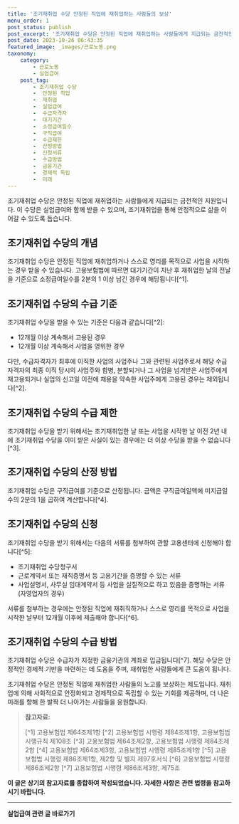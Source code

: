 ```yaml
---
title: '조기재취업 수당 안정된 직업에 재취업하는 사람들의 보상'
menu_order: 1
post_status: publish
post_excerpt: '조기재취업 수당은 안정된 직업에 재취업하는 사람들에게 지급되는 금전적인 지원입니다. 이 수당은 실업급여와 함께 받을 수 있으며, 조기재취업을 통해 안정적으로 삶을 이어갈 수 있도록 돕습니다.'
post_date: 2023-10-26 06:43:35
featured_image: _images/근로노동.png
taxonomy:
    category:
        - 근로노동
        - 실업급여
    post_tag:
        - 조기재취업 수당
        -  안정된 직업
        -  재취업
        -  실업급여
        -  수급자격자
        -  대기기간
        -  소정급여일수
        -  구직급여
        -  수급제한
        -  산정방법
        -  신청서류
        -  수급방법
        -  금융기관
        -  경제적 독립
        -  미래
---
```




조기재취업 수당은 안정된 직업에 재취업하는 사람들에게 지급되는 금전적인 지원입니다. 이 수당은 실업급여와 함께 받을 수 있으며, 조기재취업을 통해 안정적으로 삶을 이어갈 수 있도록 돕습니다.

## 조기재취업 수당의 개념

조기재취업 수당은 안정된 직업에 재취업하거나 스스로 영리를 목적으로 사업을 시작하는 경우 받을 수 있습니다. 고용보험법에 따르면 대기기간이 지난 후 재취업한 날의 전날을 기준으로 소정급여일수를 2분의 1 이상 남긴 경우에 해당됩니다[^1].

## 조기재취업 수당의 수급 기준

조기재취업 수당을 받을 수 있는 기준은 다음과 같습니다[^2]:
- 12개월 이상 계속해서 고용된 경우
- 12개월 이상 계속해서 사업을 영위한 경우

다만, 수급자격자가 최후에 이직한 사업의 사업주나 그와 관련된 사업주로서 해당 수급자격자의 최종 이직 당시의 사업주와 합병, 분할되거나 그 사업을 넘겨받은 사업주에게 재고용되거나 실업의 신고일 이전에 채용을 약속한 사업주에게 고용된 경우는 제외됩니다[^2].

## 조기재취업 수당의 수급 제한

조기재취업 수당을 받기 위해서는 조기재취업한 날 또는 사업을 시작한 날 이전 2년 내에 조기재취업 수당을 이미 받은 사실이 있는 경우에는 더 이상 수당을 받을 수 없습니다[^3].

## 조기재취업 수당의 산정 방법

조기재취업 수당은 구직급여를 기준으로 산정됩니다. 금액은 구직급여일액에 미지급일수의 2분의 1을 곱하여 계산합니다[^4].

## 조기재취업 수당의 신청

조기재취업 수당을 받기 위해서는 다음의 서류를 첨부하여 관할 고용센터에 신청해야 합니다[^5]:
- 조기재취업 수당청구서
- 근로계약서 또는 재직증명서 등 고용기간을 증명할 수 있는 서류
- 사업설명서, 사무실 임대계약서 등 사업을 실질적으로 하고 있음을 증명하는 서류(자영업자의 경우)

서류를 첨부하는 경우에는 안정된 직업에 재취직하거나 스스로 영리를 목적으로 사업을 시작한 날부터 12개월 이후에 제출해야 합니다[^6].

## 조기재취업 수당의 수급 방법

조기재취업 수당은 수급자가 지정한 금융기관의 계좌로 입금됩니다[^7]. 해당 수당은 안정적인 경제적 기반을 마련하는 데 도움을 주며, 재취업한 사람들에게 큰 도움이 됩니다.

조기재취업 수당은 안정된 직업에 재취업한 사람들의 노고를 보상하는 제도입니다. 재취업에 의해 사회적으로 안정화되고 경제적으로 독립할 수 있는 기회를 제공하며, 더 나은 미래를 향해 한 발짝 더 나아가는 사람들을 응원합니다.

> **참고자료:**
>
> [^1] 고용보험법 제64조제1항
> [^2] 고용보험법 시행령 제84조제1항, 고용보험법 시행규칙 제108조
> [^3] 고용보험법 제64조제2항, 고용보험법 시행령 제84조제2항
> [^4] 고용보험법 제64조제3항, 고용보험법 시행령 제85조제1항
> [^5] 고용보험법 시행령 제86조제1항, 제2항 및 별지 제97호서식
> [^6] 고용보험법 시행령 제86조제2항
> [^7] 고용보험법 시행령 제86조제3항, 제75조

**이 글은 상기의 참고자료를 종합하여 작성되었습니다. 자세한 사항은 관련 법령을 참고하시기 바랍니다.**
<!-- wp:separator -->
<hr class="wp-block-separator has-alpha-channel-opacity"/>
<!-- /wp:separator -->

<!-- wp:group {"backgroundColor":"base","layout":{"type":"constrained"}} -->
<div class="wp-block-group has-base-background-color has-background"><!-- wp:paragraph {"align":"center","fontSize":"medium"} -->
<p class="has-text-align-center has-large-font-size"><strong>실업급여 관련 글 바로가기</strong></p>
<!-- /wp:paragraph -->


<!-- wp:latest-posts
{"categories":[{"id":10977,"count":19,"description":"","link":"https://uknowlaw.com/category/%ec%8b%a4%ec%97%85%ea%b8%89%ec%97%ac/","name":"실업급여","slug":"실업급여","taxonomy":"category","parent":0,"meta":[],"_links":{"self":[{"href":"https://uknowlaw.com/wp-json/wp/v2/categories/10977"}],"collection":[{"href":"https://uknowlaw.com/wp-json/wp/v2/categories"}],"about":[{"href":"https://uknowlaw.com/wp-json/wp/v2/taxonomies/category"}],"wp:post_type":[{"href":"https://uknowlaw.com/wp-json/wp/v2/posts?categories=10977"}],"curies":[{"name":"wp","href":"https://api.w.org/{rel}","templated":true}]}}],"postsToShow":100,"excerptLength":28,"postLayout":"grid","columns":2,"featuredImageAlign":"left","featuredImageSizeSlug":"large","fontSize":"medium"} /--></div>
<!-- /wp:group -->